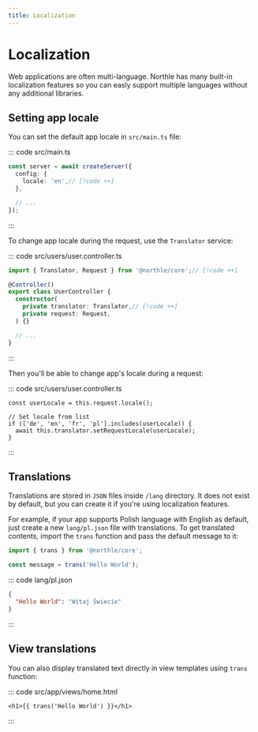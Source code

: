 ```yaml
---
title: Localization
---
```


# Localization

Web applications are often multi-language. Northle has many built-in localization features so you can easly support multiple languages without any additional libraries.

## Setting app locale

You can set the default app locale in `src/main.ts` file:

::: code src/main.ts
```ts
const server = await createServer({
  config: {
    locale: 'en',// [!code ++]
  },

  // ...
});
```
:::

To change app locale during the request, use the `Translator` service:

::: code src/users/user.controller.ts
```ts
import { Translator, Request } from '@northle/core';// [!code ++]

@Controller()
export class UserController {
  constructor(
    private translator: Translator,// [!code ++]
    private request: Request,
  ) {}

  // ...
}
```
:::

Then you'll be able to change app's locale during a request:

::: code src/users/user.controller.ts
```ts{12}
const userLocale = this.request.locale();

// Set locale from list
if (['de', 'en', 'fr', 'pl'].includes(userLocale)) {
  await this.translator.setRequestLocale(userLocale);
}
```
:::

## Translations

Translations are stored in `JSON` files inside `/lang` directory. It does not exist by default, but you can create it if you're using localization features.

For example, if your app supports Polish language with English as default, just create a new `lang/pl.json` file with translations. To get translated contents, import the `trans` function and pass the default message to it:

```ts
import { trans } from '@northle/core';

const message = trans('Hello World');
```

::: code lang/pl.json
```json
{
  "Hello World": "Witaj Świecie"
}
```
:::

## View translations

You can also display translated text directly in view templates using `trans` function:

::: code src/app/views/home.html
```svelte
<h1>{{ trans('Hello World') }}</h1>
```
:::

